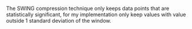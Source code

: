 The SWING compression technique only keeps data points that are statistically significant, for my implementation only keep values with value outside 1 standard deviation of the window.
